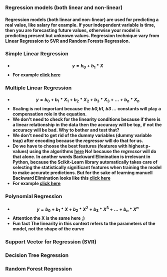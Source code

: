 **<h3> Regression models (both linear and non-linear) </h3>**
<h4> Regression models (both linear and non-linear) are used for predicting a real value, like salary for example. If your independent variable is time, then you are forecasting future values, otherwise your model is predicting present but unknown values. Regression technique vary from Linear Regression to SVR and Random Forests Regression.
</h4>

**<h3> Simple Linear Regression </h3>**
<h4>  

- $$ y = b_{0} + b_{1} * X  $$
- For example [click here](./linear_regression.ipynb)

</h4>

**<h3> Multiple Linear Regression </h3>**
<h4>  

- $$ y = b_{0} + b_{1} * X_{1} + b_{2} * X_{2} + b_{3} * X_{3} + ... + b_{n} * X_{n} $$
- Scaling is not important because the *b0,b1, b3 ...* constants will play a compensation role in the equation.
- We don't need to check for the linearity conditions because if there is a linear relationship in the data then the accuracy will be top, if not the accuracy will be bad. Why to bother and test that?
- We don't need to get rid of the dummy variables (dummy variable trap) after encoding because the *regressor* will do that for us.
- Do we have to choose the best features (features with highest p-values) using the algorithms [here](../data_preprocessing/building_model.md) No! because the *regressor* will do that alone. In another words Backward Elimination is irrelevant in Python, because the Scikit-Learn library automatically takes care of selecting the statistically significant features when training the model to make accurate predictions. But for the sake of learning manuell Backward Elimination looks like this [click here](../statistics/backward_elimination.ipynb)
- For example [click here](./multiple_linear_regression.ipynb)

</h4>

**<h3> Polynomial Regression </h3>**
<h4>

- $$ y = b_{0} + b_{1} * X + b_{2} * X^2 + b_{3} * X^3 + ... + b_{n} * X^n $$
- Attention the X is the same here ;)
- Fun fact The linearity in this context refers to the parameters of the model, not the shape of the curve

</h4>

**<h3> Support Vector for Regression (SVR) </h3>**
<h3>  </h3>

**<h3> Decision Tree Regression </h3>**
<h3>  </h3>

**<h3> Random Forest Regression </h3>**
<h3>  </h3>